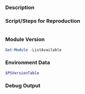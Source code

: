<!--

If this issue is a bug report:
- Upgrade to the latest version of AzureRM and verify you are able to reproduce the issue
    - You can install the latest version of AzureRM from the PowerShell Gallery
        - https://www.powershellgallery.com/packages/AzureRM
    - You can also install the latest version from the Releases section
        - https://github.com/Azure/azure-powershell/releases
- Ensure that you repro the issue with $DebugPreference = "Continue" to receive the debug stream
- If this bug involves an exception being thrown, please run Resolve-AzError to receive extended information on the error
- Fill out the below template

If this issue is not a bug report, please remove the below template

-->

### Description

<!-- Please provide a description of the issue you are facing -->

### Script/Steps for Reproduction

<!-- Please provide the necessary script(s) that reproduce the issue -->

```powershell

```

### Module Version

<!-- Please run (Get-Module -ListAvailable) to get the version(s) of all modules, including Azure installed on your machine -->

```powershell
Get-Module -ListAvailable
```

### Environment Data

<!-- Please run $PSVersionTable to get the necessary environment data -->

```powershell
$PSVersionTable
```

### Debug Output

<!-- Please run the above script with $DebugPreference='Continue' and paste the resulting debug stream in the below code block -->

```

```
